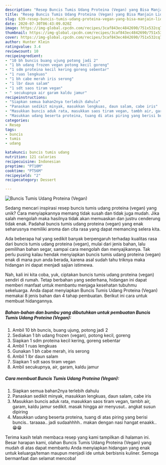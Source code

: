 ```yaml
---
description: "Resep Buncis Tumis Udang Proteina (Vegan) yang Bisa Manjain Lidah"
title: "Resep Buncis Tumis Udang Proteina (Vegan) yang Bisa Manjain Lidah"
slug: 639-resep-buncis-tumis-udang-proteina-vegan-yang-bisa-manjain-lidah
date: 2020-07-30T06:43:09.020Z
image: https://img-global.cpcdn.com/recipes/3caf843ec4842690/751x532cq70/buncis-tumis-udang-proteina-vegan-foto-resep-utama.jpg
thumbnail: https://img-global.cpcdn.com/recipes/3caf843ec4842690/751x532cq70/buncis-tumis-udang-proteina-vegan-foto-resep-utama.jpg
cover: https://img-global.cpcdn.com/recipes/3caf843ec4842690/751x532cq70/buncis-tumis-udang-proteina-vegan-foto-resep-utama.jpg
author: Hunter Klein
ratingvalue: 3.4
reviewcount: 10
recipeingredient:
- "10 bh buncis buang ujung potong jadi 2"
- "1 bh udang frozen vegan potong kecil goreng"
- "1 sdm proteina kecil kering goreng sebentar"
- "1 ruas lengkuas"
- "1 bh cabe merah iris serong"
- "1 lbr daun salam"
- "1 sdt saos tiram vegan"
- " secukupnya air garam kaldu jamur"
recipeinstructions:
- "Siapkan semua bahan2nya terlebih dahulu"
- "Panaskan sedikit minyak, masukkan lengkuas, daun salam, cabe iris"
- "Masukkan buncis aduk rata, masukkan saos tiram vegan, tambh air, garam, kaldu jamur sedikit. masak hingga air menyusut.. angkat susun dipiring"
- "Masukkan udang beserta proteina, tuang di atas piring yang berisi buncis.. taraaaa.. jadi sudaahhhh.. makan dengan nasi hangat enaakk.. 😁😁"
categories:
- Resep
tags:
- buncis
- tumis
- udang

katakunci: buncis tumis udang 
nutrition: 121 calories
recipecuisine: Indonesian
preptime: "PT10M"
cooktime: "PT56M"
recipeyield: "2"
recipecategory: Dessert

---
```



![Buncis Tumis Udang Proteina (Vegan)](https://img-global.cpcdn.com/recipes/3caf843ec4842690/751x532cq70/buncis-tumis-udang-proteina-vegan-foto-resep-utama.jpg)

Sedang mencari inspirasi resep buncis tumis udang proteina (vegan) yang unik? Cara menyiapkannya memang tidak susah dan tidak juga mudah. Jika salah mengolah maka hasilnya tidak akan memuaskan dan justru cenderung tidak enak. Padahal buncis tumis udang proteina (vegan) yang enak seharusnya memiliki aroma dan cita rasa yang dapat memancing selera kita.

Ada beberapa hal yang sedikit banyak berpengaruh terhadap kualitas rasa dari buncis tumis udang proteina (vegan), mulai dari jenis bahan, lalu pemilihan bahan segar, sampai cara mengolah dan menyajikannya. Tak perlu pusing kalau hendak menyiapkan buncis tumis udang proteina (vegan) enak di mana pun anda berada, karena asal sudah tahu triknya maka hidangan ini dapat menjadi sajian istimewa.




Nah, kali ini kita coba, yuk, ciptakan buncis tumis udang proteina (vegan) sendiri di rumah. Tetap berbahan yang sederhana, hidangan ini dapat memberi manfaat untuk membantu menjaga kesehatan tubuhmu sekeluarga. Anda dapat menyiapkan Buncis Tumis Udang Proteina (Vegan) memakai 8 jenis bahan dan 4 tahap pembuatan. Berikut ini cara untuk membuat hidangannya.

<!--inarticleads1-->

##### Bahan-bahan dan bumbu yang dibutuhkan untuk pembuatan Buncis Tumis Udang Proteina (Vegan):

1. Ambil 10 bh buncis, buang ujung, potong jadi 2
1. Sediakan 1 bh udang frozen (vegan), potong kecil, goreng
1. Siapkan 1 sdm proteina kecil kering, goreng sebentar
1. Ambil 1 ruas lengkuas
1. Gunakan 1 bh cabe merah, iris serong
1. Ambil 1 lbr daun salam
1. Siapkan 1 sdt saos tiram vegan
1. Ambil  secukupnya, air, garam, kaldu jamur




<!--inarticleads2-->

##### Cara membuat Buncis Tumis Udang Proteina (Vegan):

1. Siapkan semua bahan2nya terlebih dahulu
1. Panaskan sedikit minyak, masukkan lengkuas, daun salam, cabe iris
1. Masukkan buncis aduk rata, masukkan saos tiram vegan, tambh air, garam, kaldu jamur sedikit. masak hingga air menyusut.. angkat susun dipiring
1. Masukkan udang beserta proteina, tuang di atas piring yang berisi buncis.. taraaaa.. jadi sudaahhhh.. makan dengan nasi hangat enaakk.. 😁😁




Terima kasih telah membaca resep yang kami tampilkan di halaman ini. Besar harapan kami, olahan Buncis Tumis Udang Proteina (Vegan) yang mudah di atas dapat membantu Anda menyiapkan hidangan yang enak untuk keluarga/teman maupun menjadi ide untuk berbisnis kuliner. Semoga bermanfaat dan selamat mencoba!
